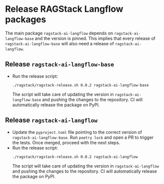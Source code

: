 # Release RAGStack Langflow packages

The main package `ragstack-ai-langflow` depends on `ragstack-ai-langflow-base` and the version is pinned.
This implies that every release of `ragstack-ai-langflow-base` will also need a release of `ragstack-ai-langflow`.

## Release `ragstack-ai-langflow-base`

- Run the release script:
  ```shell
  ./ragstack/ragstack-release.sh 0.0.2 ragstack-ai-langflow-base
  ```
  The script will take care of updating the version in `ragstack-ai-langflow-base` and pushing the changes to the repository. CI will automatically release the package on PyPI.

## Release `ragstack-ai-langflow`

- Update the `pyproject.toml` file pointing to the correct version of `ragstack-ai-langflow-base`. Run `poetry lock` and open a PR to trigger the tests. Once merged, proceed with the next steps.
- Run the release script:
  ```shell
  ./ragstack/ragstack-release.sh 0.0.2 ragstack-ai-langflow
  ```
  The script will take care of updating the version in `ragstack-ai-langflow` and pushing the changes to the repository. CI will automatically release the package on PyPI.
